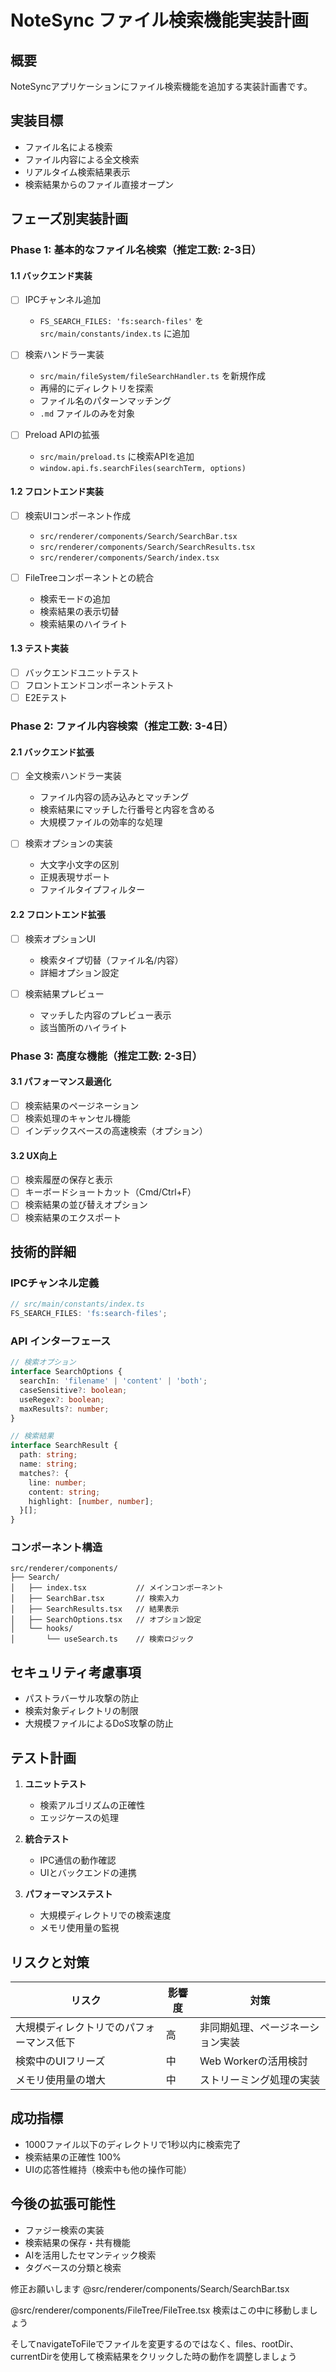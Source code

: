 # NoteSync ファイル検索機能実装計画

## 概要

NoteSyncアプリケーションにファイル検索機能を追加する実装計画書です。

## 実装目標

- ファイル名による検索
- ファイル内容による全文検索
- リアルタイム検索結果表示
- 検索結果からのファイル直接オープン

## フェーズ別実装計画

### Phase 1: 基本的なファイル名検索（推定工数: 2-3日）

#### 1.1 バックエンド実装

- [ ] IPCチャンネル追加

  - `FS_SEARCH_FILES: 'fs:search-files'` を `src/main/constants/index.ts` に追加

- [ ] 検索ハンドラー実装

  - `src/main/fileSystem/fileSearchHandler.ts` を新規作成
  - 再帰的にディレクトリを探索
  - ファイル名のパターンマッチング
  - `.md` ファイルのみを対象

- [ ] Preload APIの拡張
  - `src/main/preload.ts` に検索APIを追加
  - `window.api.fs.searchFiles(searchTerm, options)`

#### 1.2 フロントエンド実装

- [ ] 検索UIコンポーネント作成

  - `src/renderer/components/Search/SearchBar.tsx`
  - `src/renderer/components/Search/SearchResults.tsx`
  - `src/renderer/components/Search/index.tsx`

- [ ] FileTreeコンポーネントとの統合
  - 検索モードの追加
  - 検索結果の表示切替
  - 検索結果のハイライト

#### 1.3 テスト実装

- [ ] バックエンドユニットテスト
- [ ] フロントエンドコンポーネントテスト
- [ ] E2Eテスト

### Phase 2: ファイル内容検索（推定工数: 3-4日）

#### 2.1 バックエンド拡張

- [ ] 全文検索ハンドラー実装

  - ファイル内容の読み込みとマッチング
  - 検索結果にマッチした行番号と内容を含める
  - 大規模ファイルの効率的な処理

- [ ] 検索オプションの実装
  - 大文字小文字の区別
  - 正規表現サポート
  - ファイルタイプフィルター

#### 2.2 フロントエンド拡張

- [ ] 検索オプションUI

  - 検索タイプ切替（ファイル名/内容）
  - 詳細オプション設定

- [ ] 検索結果プレビュー
  - マッチした内容のプレビュー表示
  - 該当箇所のハイライト

### Phase 3: 高度な機能（推定工数: 2-3日）

#### 3.1 パフォーマンス最適化

- [ ] 検索結果のページネーション
- [ ] 検索処理のキャンセル機能
- [ ] インデックスベースの高速検索（オプション）

#### 3.2 UX向上

- [ ] 検索履歴の保存と表示
- [ ] キーボードショートカット（Cmd/Ctrl+F）
- [ ] 検索結果の並び替えオプション
- [ ] 検索結果のエクスポート

## 技術的詳細

### IPCチャンネル定義

```typescript
// src/main/constants/index.ts
FS_SEARCH_FILES: 'fs:search-files';
```

### API インターフェース

```typescript
// 検索オプション
interface SearchOptions {
  searchIn: 'filename' | 'content' | 'both';
  caseSensitive?: boolean;
  useRegex?: boolean;
  maxResults?: number;
}

// 検索結果
interface SearchResult {
  path: string;
  name: string;
  matches?: {
    line: number;
    content: string;
    highlight: [number, number];
  }[];
}
```

### コンポーネント構造

```
src/renderer/components/
├── Search/
│   ├── index.tsx           // メインコンポーネント
│   ├── SearchBar.tsx       // 検索入力
│   ├── SearchResults.tsx   // 結果表示
│   ├── SearchOptions.tsx   // オプション設定
│   └── hooks/
│       └── useSearch.ts    // 検索ロジック
```

## セキュリティ考慮事項

- パストラバーサル攻撃の防止
- 検索対象ディレクトリの制限
- 大規模ファイルによるDoS攻撃の防止

## テスト計画

1. **ユニットテスト**

   - 検索アルゴリズムの正確性
   - エッジケースの処理

2. **統合テスト**

   - IPC通信の動作確認
   - UIとバックエンドの連携

3. **パフォーマンステスト**
   - 大規模ディレクトリでの検索速度
   - メモリ使用量の監視

## リスクと対策

| リスク                                   | 影響度 | 対策                             |
| ---------------------------------------- | ------ | -------------------------------- |
| 大規模ディレクトリでのパフォーマンス低下 | 高     | 非同期処理、ページネーション実装 |
| 検索中のUIフリーズ                       | 中     | Web Workerの活用検討             |
| メモリ使用量の増大                       | 中     | ストリーミング処理の実装         |

## 成功指標

- 1000ファイル以下のディレクトリで1秒以内に検索完了
- 検索結果の正確性 100%
- UIの応答性維持（検索中も他の操作可能）

## 今後の拡張可能性

- ファジー検索の実装
- 検索結果の保存・共有機能
- AIを活用したセマンティック検索
- タグベースの分類と検索

修正お願いします
@src/renderer/components/Search/SearchBar.tsx

@src/renderer/components/FileTree/FileTree.tsx
検索はこの中に移動しましょう

そしてnavigateToFileでファイルを変更するのではなく、files、rootDir、currentDirを使用して検索結果をクリックした時の動作を調整しましょう
